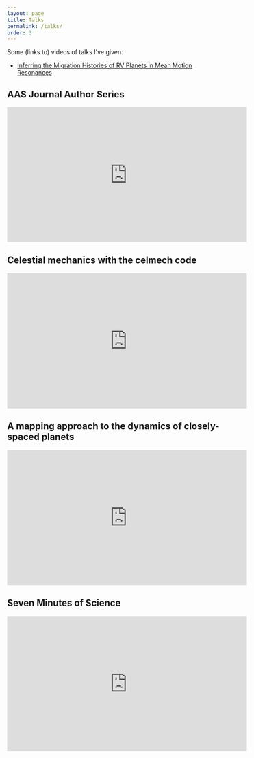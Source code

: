```yaml
---
layout: page
title: Talks
permalink: /talks/
order: 3
---
```


Some (links to) videos of talks I've given.

 - [Inferring the Migration Histories of RV Planets in Mean Motion Resonances](https://exoplanet-talks.org/talk/244)


AAS Journal Author Series
-------------------------

<iframe width="560" height="315" src="https://www.youtube.com/embed/wIRMYtJNLEg?si=r3rIwWg2jLwXGGYf" title="YouTube video player" frameborder="0" allow="accelerometer; autoplay; clipboard-write; encrypted-media; gyroscope; picture-in-picture; web-share" allowfullscreen></iframe>

Celestial mechanics with the celmech code
-----------------------------------------

<iframe width="560" height="315" src="https://www.youtube.com/embed/E1bXFDZi9PQ?si=P0EAawN2fUUm9x09" title="YouTube video player" frameborder="0" allow="accelerometer; autoplay; clipboard-write; encrypted-media; gyroscope; picture-in-picture; web-share" allowfullscreen></iframe>

A mapping approach to the dynamics of closely-spaced planets
------------------------------------------------------------

<iframe width="560" height="315" src="https://www.youtube.com/embed/ivvEdviV2R4?si=t6_Efqnh_IKG1BbC" title="YouTube video player" frameborder="0" allow="accelerometer; autoplay; clipboard-write; encrypted-media; gyroscope; picture-in-picture; web-share" allowfullscreen></iframe>

Seven Minutes of Science
------------------------

<iframe width="560" height="315" src="https://www.youtube.com/embed/cVcIaFCZcDg?si=F___fAM9HgOFwgx3" title="YouTube video player" frameborder="0" allow="accelerometer; autoplay; clipboard-write; encrypted-media; gyroscope; picture-in-picture; web-share" allowfullscreen></iframe>